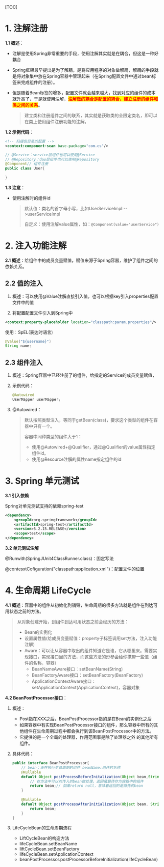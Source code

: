 [TOC]



# 1. 注解注册

**1.1 概述**：

- 注解是使用Spring非常重要的手段，使用注解其实就是在耦合，但这是一种好耦合

- Spring框架最早提出是为了解耦，是将应用程序的对象做解耦，解耦的手段就是将对象集中放在Spring容器中管理起来（在Spring配置文件中通过bean标签来完成组件的注册）。

- 但是随着Bean标签的增多，配置文件就会越来越大，找到对应的组件的成本就升高了，于是就使用注解，<span style="background:yellow;color:red;font-weight:bold">注解做的耦合是配置的耦合，建立注册的组件和类之间的关系</span>。

  > 建立类和注册组件之间的联系，其实就是获取类的全限定类名，即可以在类上使用组件注册功能的注解。

**1.2 示例代码**：

```xml
<!-- 扫描包目录的配置 -->
<context:component-scan base-package="com.cs"/>
```

```java
// @Service：service层组件也可以使用@Service
// @Repository：dao层组件也可以使用@Repository
@Component// 组件注册
public class User{
    
}
```



**1.3 注意**：

- 使用注解时的组件id

  > 默认值：类名的首字母小写，比如UserServiceImpl -->userServiceImpl
  >
  > 自定义：使用注解value属性，如：`@Component(value="userService")` 

# 2. 注入功能注解

**2.1 概述**：给组件中的成员变量赋值，赋值来源于Spring容器，维护了组件之间的依赖关系。

## 2.2 值的注入

1. 概述：可以使用@Value注解直接引入值，也可以根据key引入properties配置文件中的值

2.  将配置配置文件引入到Spring中

   ```xml
   <context:property-placeholder location="classpath:param.properties"/>
   ```

   使用：SpEL(表达时语言)

   ```java
   @Value("${username}")
   String name;
   ```

## 2.3 组件注入

1. 概述：Spring容器中已经注册了的组件，给指定的Service的成员变量赋值，

2. 示例代码：

   ```java
   @Autowired
   UserMapper userMapper;
   ```

3. @Autowired：

   > 默认按照类型注入，等同于getBean(class)，要求这个类型的组件在容器中只有一个。
   >
   > 容器中同种类型的组件大于1：
   >
   > - 使用@Autowired+@Qualifier，通过@Qualifier的value属性指定组件id。
   > - 使用@Resource注解的属性name指定组件的id

# 3. Spring 单元测试

**3.1 引入依赖** 

Spring对单元测试支持的依赖spring-test

```xml
<dependency>
	<groupId>org.springframework</groupId>
    <artifactId>spring-test</artifactId>
    <version>5.2.15.RELEASE</version>
    <scope>test</scope>
</dependency>
```



**3.2 单元测试注解** 

@Runwith(SpringJUnit4ClassRunner.class)：固定写法

@contesxtCofiguration("classpath:application.xml")：配置文件的位置

# 4. 生命周期 LifeCycle

**4.1 概述**：容器中的组件从初始化到销毁，生命周期的很多方法就是组件在到达可用状态之前的方法。

> 从对象创建开始，到组件到达可用状态之前会经历的方法：
>
> - Bean的实例化
> - 设置属性值(给成员变量赋值：property子标签调用set方法，注入功能注解)
> - Aware：可以让从容器中取出的组件知道它是谁，它从哪里来。需要实现接口，实现接口里的方法，而这些方法的形参会给你携带一些值（组件的名称，容器）
>   - BeanNameAware接口：setBeanName(String)
>   - BeanFactoryAware接口：setBeanFactory(BeanFactory)
>   - ApplicationContextAware接口：setApplicationContext(ApplicationContext)，容器对象

**4.2 BeanPostProcessor接口**：

1. 概述：
   - Post指在XXX之后，BeanPostProcessor指的是在Bean的实例化之后
   - 如果容器中有实现BeanPostProcessor接口的组件，那么容器中所有的其他组件在生命周期过程中都会执行到该BeanPostProcessor中的方法。
   - 它提供的是一个全局的处理器，作用范围事是除了处理器之外 的其他所有组件。

2. 具体代码：

   ```java
   public interface BeanPostProcessor{
       // bean：正在执行生命周期的组件 beanName:组件的名称
       @Nullable
       default Object postProcessBeforeInitalization(Object bean,String beanName)throws BeansException{
           // 在方法中可以对传入的bean做处理，返回值最终作为容器中的组件
           return bean;// 如果return null，意味着返回的是原先的bean
       }
       
       @Nullable
       default Object postProcessAfterInitialization(Object bean, String beanName)throws BeansException{
           return bean;
       }
   }
   ```



3. LifeCycleBean的生命周期流程
   - LiftCycleBean的构造方法
   - lifeCycleBean.setBeanName
   - liftCycleBean.setBeanFactory
   - lifeCycleBean.setApplicationContext
   - beanPostProcessor.postProcessorBeforeInitialization(lifeCycleBean)

